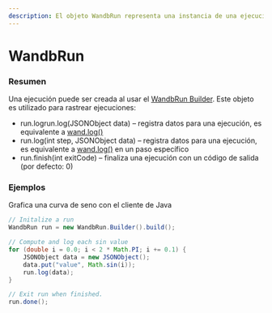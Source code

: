 ```yaml
---
description: El objeto WandbRun representa una instancia de una ejecución en Java.
---
```


# WandbRun

### Resumen

 Una ejecución puede ser creada al usar el [WandbRun Builder](https://docs.wandb.ai/ref/java/wandbrun-builder). Este objeto es utilizado para rastrear ejecuciones:

* run.logrun.log\(JSONObject data\) – registra datos para una ejecución, es equivalente a [wand.log](https://docs.wandb.ai/library/log)[\(\)](https://docs.wandb.ai/library/log)
*  run.log\(int step, JSONObject data\) – registra datos para una ejecución, es equivalente a [wand.log](https://docs.wandb.ai/library/log)[\(\)](https://docs.wandb.ai/library/log) en un paso específico
* run.finish\(int exitCode\) – finaliza una ejecución con un código de salida \(por defecto: 0\)

### Ejemplos

Grafica una curva de seno con el cliente de Java

```java
// Initalize a run
WandbRun run = new WandbRun.Builder().build();

// Compute and log each sin value
for (double i = 0.0; i < 2 * Math.PI; i += 0.1) {
    JSONObject data = new JSONObject();
    data.put("value", Math.sin(i));
    run.log(data);
}

// Exit run when finished.
run.done();
```







